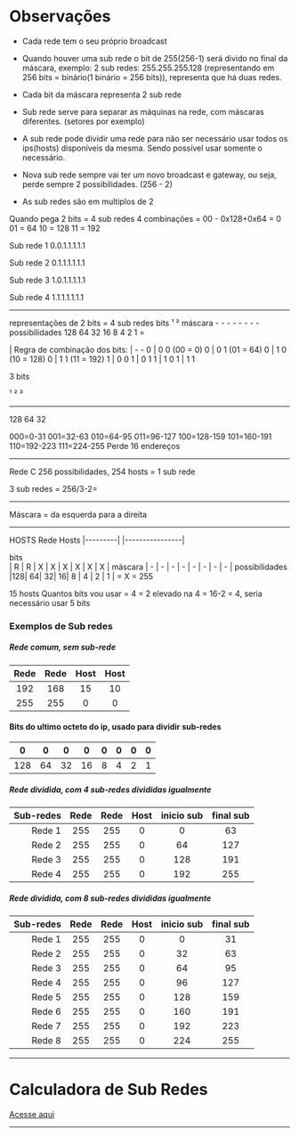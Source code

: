 # Observações
- Cada rede tem o seu próprio broadcast

- Quando houver uma sub rede o bit de 255(256-1) será divido no final da máscara, exemplo: 2 sub redes: 255.255.255.128 (representando em 256 bits = binário(1 binário = 256 bits)), 
representa que há duas redes.

- Cada bit da máscara representa 2 sub rede

- Sub rede serve para separar as máquinas na rede, com máscaras diferentes. (setores por exemplo)

- A sub rede pode dividir uma rede para não ser necessário usar todos os ips(hosts) disponíveis da mesma. Sendo possível usar somente o necessário.

- Nova sub rede sempre vai ter um novo broadcast e gateway, ou seja, perde sempre 2 possibilidades. (256 - 2)

- As sub redes são em multiplos de 2


Quando pega 2 bits = 4 sub redes
4 combinações = 
00 - 0x128+0x64 = 0
01 = 64
10 = 128
11 = 192

Sub rede 1
0.0.1.1.1.1.1

Sub rede 2
0.1.1.1.1.1.1

Sub rede 3
1.0.1.1.1.1.1

Sub rede 4
1.1.1.1.1.1.1

___
representações de 2 bits = 4 sub redes
bits            ¹    ²
máscara             -    -   -   -   -   -   -   -
possibilidades    128  64  32  16  8   4   2   1   = 



  |     Regra de combinação dos bits:
  |     - -
0 |     0 0    (00 = 0)
0 |     0 1    (01 = 64)
0 |     1 0    (10 = 128)
0 |     1 1    (11 = 192)
1 |     0 0
1 |     0 1
1 |     1 0
1 |     1 1



3 bits

¹    ²   ³
-    -   - 
128  64  32

000=0-31
001=32-63
010=64-95
011=96-127
100=128-159
101=160-191
110=192-223
111=224-255
Perde 16 endereços


_______

Rede C
256 possibilidades, 254 hosts = 1 sub rede

3 sub redes = 256/3-2=

________


Máscara = da esquerda para a direita
________



HOSTS
                  Rede             Hosts
                |---------|  |----------------|

bits                
               | R | R | X | X | X | X | X | X |
máscara        | - | - | - | - | - | - | - | - |
possibilidades |128| 64| 32| 16| 8 | 4 | 2 | 1 |  =
X = 255



15 hosts
Quantos bits vou usar = 4 = 2 elevado na 4 = 16-2 = 4, seria necessário usar 5 bits


### Exemplos de Sub redes
##### Rede comum, sem sub-rede

| Rede | Rede | Host | Host |
| :---: | :---: | :---: | :---: |
| 192  | 168  |  15  |  10  |
| 255  | 255  |  0   |  0   |
#### Bits do ultimo octeto do ip, usado para dividir sub-redes

|  0  |  0  |  0  |  0  |  0  |  0  |  0  |  0  |
| :---: | :---: | :---: | :---: | :---: | :---: | :---: | :---: |
| 128 | 64  | 32  | 16  |  8  |  4  |  2  |  1  |

##### Rede dividida, com 4 sub-redes divididas igualmente

| Sub-redes | Rede | Rede | Host | inicio sub | final sub |
| --------: | :---: | :---: | :---: | :--------: | :-------: |
|    Rede 1 | 255  | 255  |  0   |     0      |    63     |
|    Rede 2 | 255  | 255  |  0   |     64     |    127    |
|    Rede 3 | 255  | 255  |  0   |    128     |    191    |
|    Rede 4 | 255  | 255  |  0   |    192     |    255    |

##### Rede dividida, com 8 sub-redes divididas igualmente

| Sub-redes | Rede | Rede | Host | inicio sub | final sub |
| --------: | :---: | :---: | :---: | :--------: | :-------: |
|    Rede 1 | 255  | 255  |  0   |     0      |    31     |
|    Rede 2 | 255  | 255  |  0   |     32     |    63     |
|    Rede 3 | 255  | 255  |  0   |     64     |    95     |
|    Rede 4 | 255  | 255  |  0   |     96     |    127    |
|    Rede 5 | 255  | 255  |  0   |    128     |    159    |
|    Rede 6 | 255  | 255  |  0   |    160     |    191    |
|    Rede 7 | 255  | 255  |  0   |    192     |    223    |
|    Rede 8 | 255  | 255  |  0   |    224     |    255    |



---

# Calculadora de Sub Redes

[Acesse aqui](https://www.site24x7.com/pt/tools/ipv4-sub-rede-calculadora.html)


___
